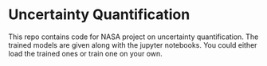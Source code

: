 # Uncertainty Quantification 
This repo contains code for NASA project on uncertainty quantification. The trained models are given along with the jupyter notebooks. You could either load the trained ones or train one on your own.
